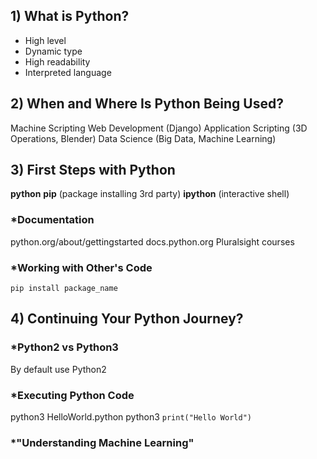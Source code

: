 ## 1) What is Python?

- High level
- Dynamic type
- High readability
- Interpreted language

## 2) When and Where Is Python Being Used?

Machine Scripting
Web Development (Django)
Application Scripting (3D Operations, Blender)
Data Science (Big Data, Machine Learning)

## 3) First Steps with Python

**python**
**pip** (package installing 3rd party)
**ipython** (interactive shell)

### *Documentation

python.org/about/gettingstarted
docs.python.org
Pluralsight courses

### *Working with Other's Code

```
pip install package_name
```

## 4) Continuing Your Python Journey?

### *Python2 vs Python3

By default use Python2

### *Executing Python Code

python3 HelloWorld.python
python3
`print("Hello World")`

### *"Understanding Machine Learning"